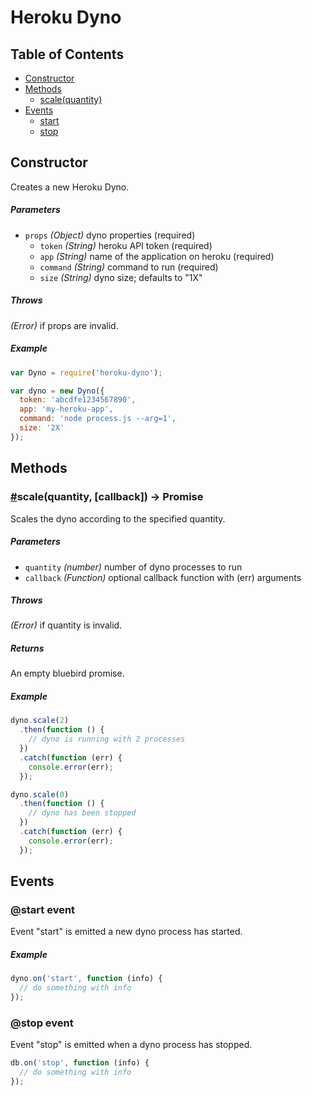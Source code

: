 # Heroku Dyno

## Table of Contents

* [Constructor](#constructor)
* [Methods](#methods)
  * [scale(quantity)](#scale)
* [Events](#events)
  * [start](#start-event)
  * [stop](#stop-event)

## Constructor

Creates a new Heroku Dyno.

##### Parameters

* `props` _(Object)_ dyno properties (required)
  * `token` _(String)_ heroku API token (required)
  * `app` _(String)_ name of the application on heroku (required)
  * `command` _(String)_ command to run (required)
  * `size` _(String)_ dyno size; defaults to "1X"

##### Throws

_(Error)_ if props are invalid.

##### Example

```javascript
var Dyno = require('heroku-dyno');

var dyno = new Dyno({
  token: 'abcdfe1234567890',
  app: 'my-heroku-app',
  command: 'node process.js --arg=1',
  size: '2X'
});
```

## Methods

### <a name="scale" href="#scale">#</a>scale(quantity, [callback]) -> Promise

Scales the dyno according to the specified quantity.

##### Parameters

* `quantity` _(number)_ number of dyno processes to run
* `callback` _(Function)_ optional callback function with (err) arguments

##### Throws

_(Error)_ if quantity is invalid.

##### Returns

An empty bluebird promise.

##### Example

```javascript
dyno.scale(2)
  .then(function () {
    // dyno is running with 2 processes
  })
  .catch(function (err) {
    console.error(err);
  });
```

```javascript
dyno.scale(0)
  .then(function () {
    // dyno has been stopped
  })
  .catch(function (err) {
    console.error(err);
  });
```

## Events

### <a name="start-event" href="#start-event">@</a>start event

Event "start" is emitted a new dyno process has started.

##### Example

```javascript
dyno.on('start', function (info) {
  // do something with info
});
```

### <a name="stop-event" href="#stop-event">@</a>stop event

Event "stop" is emitted when a dyno process has stopped.

```javascript
db.on('stop', function (info) {
  // do something with info
});
```
